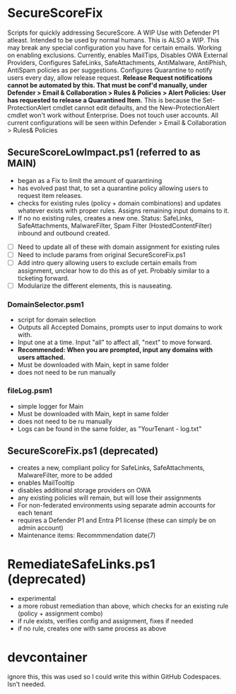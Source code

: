 # SecureScoreFix
Scripts for quickly addressing SecureScore. A WIP
Use with Defender P1 atleast.
Intended to be used by normal humans. This is ALSO a WIP. 
This may break any special configuration you have for certain emails. Working on enabling exclusions.
Currently, enables MailTips, Disables OWA External Providers, Configures SafeLinks, SafeAttachments, AntiMalware, AntiPhish, AntiSpam policies as per suggestions. Configures Quarantine to notify users every day, allow release request. 
**Release Request notifications cannot be automated by this. That must be conf'd manually, under Defender > Email & Collaboration > Rules & Policies > Alert Policies: User has requested to release a Quarantined Item.** This is because the Set-ProtectionAlert cmdlet cannot edit defaults, and the New-ProtectionAlert cmdlet won't work without Enterprise.
Does not touch user accounts. All current configurations will be seen within Defender > Email & Collaboration > Rules& Policies

## SecureScoreLowImpact.ps1 (referred to as MAIN)
- began as a Fix to limit the amount of quarantining
- has evolved past that, to set a quarantine policy allowing users to request item releases.
- checks for existing rules (policy + domain combinations) and updates whatever exists with proper rules. Assigns remaining input domains to it.
- If no no  existing rules, creates a new one.
Status: SafeLinks, SafeAttachments, MalwareFilter, Spam Filter (HostedContentFilter)  inbound and outbound created.
- [ ] Need to update all of these with domain assignment for existing rules
- [ ] Need to include params from original SecureScoreFix.ps1
- [ ] Add intro query allowing users to exclude certain emails from assignment, unclear how to do this as of yet. Probably similar to a ticketing forward.
- [ ] Modularize the different elements, this is nauseating.

### DomainSelector.psm1 
- script for domain selection
- Outputs all Accepted Domains, prompts user to input domains to work with.
- Input one at a time. Input "all" to affect all, "next" to move forward.
- **Recommended: When you are prompted, input any domains with users attached.**
- Must be downloaded with Main, kept in same folder
- does not need to be run manually

### fileLog.psm1
- simple logger for Main
- Must be downloaded with Main, kept in same folder
- does not need to be ru manually
- Logs can be found in the same folder, as "YourTenant - log.txt"
 
## SecureScoreFix.ps1 (deprecated)
- creates a new, compliant policy for SafeLinks, SafeAttachments, MalwareFilter, more to be added
- enables MailTooltip
- disables additional storage providers on OWA
- any existing policies will remain, but will lose their assignments
- For non-federated environments using separate admin accounts for each tenant
- requires a Defender P1 and Entra P1 license (these can simply be on admin account)
- Maintenance items: Recommmendation date(7)

# RemediateSafeLinks.ps1 (deprecated)
- experimental
- a more robust remediation than above, which checks for an existing rule (policy + assignment combo)
- if rule exists, verifies config and assignment, fixes if needed
- if no rule, creates one with same process as above

# devcontainer
ignore this, this was used so I could write this within GitHub Codespaces. Isn't needed.
